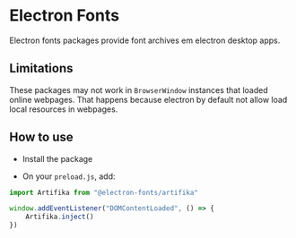 # Electron Fonts

Electron fonts packages provide font archives em electron desktop apps.

## Limitations

These packages may not work in `BrowserWindow` instances that loaded online webpages. That happens because electron by default not allow load local resources in webpages.

## How to use

* Install the package

* On your `preload.js`, add:

```ts
import Artifika from "@electron-fonts/artifika"

window.addEventListener("DOMContentLoaded", () => {
    Artifika.inject()
})
```